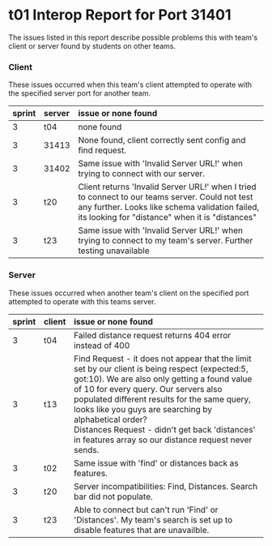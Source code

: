 # t01 Interop Report for Port 31401 #####

The issues listed in this report describe possible problems this with team's client or server found by students on other teams.

### Client

These issues occurred when this team's client attempted to operate with the specified server port for another team.

| sprint | server | issue or none found |
| :--- | :--- | :--- |
| 3 | t04 | none found |
| 3 | 31413 | None found, client correctly sent config and find request. |
| 3 | 31402 | Same issue with 'Invalid Server URL!' when trying to connect with our server. |
| 3 | t20 | Client returns 'Invalid Server URL!' when I tried to connect to our teams server. Could not test any further. Looks like schema validation failed, its looking for "distance" when it is "distances"|
| 3 | t23   | Same issue with 'Invalid Server URL!' when trying to connect to my team's server. Further testing unavailable |

### Server

These issues occurred when another team's client on the specified port attempted to operate with this teams server. 

| sprint | client | issue or none found |
| :--- | :--- | :--- |
| 3 | t04 | Failed distance request returns 404 error instead of 400 |
| 3 | t13 | Find Request - it does not appear that the limit set by our client is being respect (expected:5, got:10). We are also only getting a found value of 10 for every query. Our servers also populated different results for the same query, looks like you guys are searching by alphabetical order? <br> Distances Request - didn't get back 'distances' in features array so our distance request never sends. |
| 3 | t02 | Same issue with 'find' or distances back as features. |
| 3 | t20 | Server incompatibilities: Find, Distances. Search bar did not populate. |
| 3 | t23 | Able to connect but can't run 'Find' or 'Distances'. My team's search is set up to disable features that are unavailble. |
